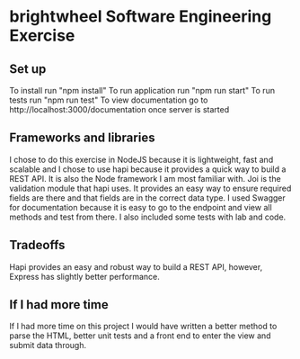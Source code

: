 # brightwheel Software Engineering Exercise

## Set up 
To install run "npm install"
To run application run "npm run start"
To run tests run "npm run test"
To view documentation go to http://localhost:3000/documentation once server is started

## Frameworks and libraries
I chose to do this exercise in NodeJS because it is lightweight, fast and scalable and I chose to use hapi because it provides a quick way to build a REST API. It is also the Node framework I am most familiar with.
Joi is the validation module that hapi uses. It provides an easy way to ensure required fields are there and that fields are in the correct data type.
I used Swagger for documentation because it is easy to go to the endpoint and view all methods and test from there.
I also included some tests with lab and code.

## Tradeoffs
Hapi provides an easy and robust way to build a REST API, however, Express has slightly better performance.

## If I had more time
If I had more time on this project I would have written a better method to parse the HTML, better unit tests and a front end to enter the view and submit data through.
